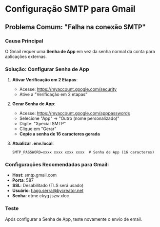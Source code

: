 # Configuração SMTP para Gmail

## Problema Comum: "Falha na conexão SMTP"

### Causa Principal
O Gmail requer uma **Senha de App** em vez da senha normal da conta para aplicações externas.

### Solução: Configurar Senha de App

1. **Ativar Verificação em 2 Etapas**:
   - Acesse: https://myaccount.google.com/security
   - Ative a "Verificação em 2 etapas"

2. **Gerar Senha de App**:
   - Acesse: https://myaccount.google.com/apppasswords
   - Selecione "App" → "Outro (nome personalizado)"
   - Digite: "Xpecial SMTP"
   - Clique em "Gerar"
   - **Copie a senha de 16 caracteres gerada**

3. **Atualizar .env.local**:
   ```
   SMTP_PASSWORD=xxxx xxxx xxxx xxxx  # Senha de App (16 caracteres)
   ```

### Configurações Recomendadas para Gmail:
- **Host**: smtp.gmail.com
- **Porta**: 587
- **SSL**: Desabilitado (TLS será usado)
- **Usuário**: tiago.serra@bycreator.net
- **Senha**: dtme ckyg jszw xloc

### Teste
Após configurar a Senha de App, teste novamente o envio de email.